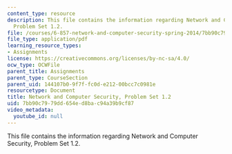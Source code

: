```yaml
---
content_type: resource
description: This file contains the information regarding Network and Computer Security,
  Problem Set 1.2.
file: /courses/6-857-network-and-computer-security-spring-2014/7bb90c7979dd654ed8bac94a39b9cf87_MIT6_857S14_1.2.pdf
file_type: application/pdf
learning_resource_types:
- Assignments
license: https://creativecommons.org/licenses/by-nc-sa/4.0/
ocw_type: OCWFile
parent_title: Assignments
parent_type: CourseSection
parent_uid: 144107b0-9f7f-fc0d-e212-00bcc7c0981e
resourcetype: Document
title: Network and Computer Security, Problem Set 1.2
uid: 7bb90c79-79dd-654e-d8ba-c94a39b9cf87
video_metadata:
  youtube_id: null
---
```

This file contains the information regarding Network and Computer Security, Problem Set 1.2.